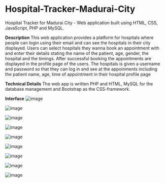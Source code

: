# Hospital-Tracker-Madurai-City
Hospital Tracker for Madurai City - Web application built using HTML, CSS, JavaScript, PHP and MySQL.

**Description**
This web application provides a platform for hospitals where people can login using their email and can see the hospitals in their city displayed.
Users can select hospitals they wanna book an appointment with and enter their details stating the name of the patient, age, gender, the hospital and the timings.
After successful booking the appointments are displayed in the profile page of the users.
The hospitals is given a username and password so that they can log in and see at the appoinments including the patient name, age, time of appointment in their hospital profile page

**Technical Details**
The web app is written PHP and HTML, MySQL for the database management and Bootstrap as the CSS-framework.

**Interface**
![image](https://user-images.githubusercontent.com/59754243/125186168-5a916c00-e246-11eb-963e-233e909905fb.png)


![image](https://user-images.githubusercontent.com/59754243/125186216-a8a66f80-e246-11eb-95ec-d88e412e20c7.png)


![image](https://user-images.githubusercontent.com/59754243/125186246-d986a480-e246-11eb-9150-d149b340a7f2.png)


![image](https://user-images.githubusercontent.com/59754243/125186262-fc18bd80-e246-11eb-8a38-c53821773cd1.png)


![image](https://user-images.githubusercontent.com/59754243/125186332-7d705000-e247-11eb-81f8-7f1e6f94ab7b.png)


![image](https://user-images.githubusercontent.com/59754243/125186586-c379e380-e248-11eb-9722-e9d290da1750.png)


![image](https://user-images.githubusercontent.com/59754243/125186449-1901c080-e248-11eb-9954-3de237b3555c.png)


![image](https://user-images.githubusercontent.com/59754243/125186527-6a11b480-e248-11eb-9472-2d88862a3f6a.png)


![image](https://user-images.githubusercontent.com/59754243/125186534-7564e000-e248-11eb-84b2-fd9a6e30be2e.png)
